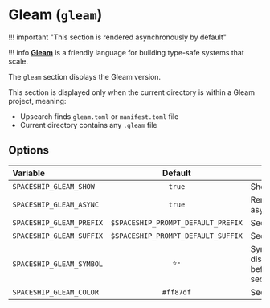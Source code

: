 # Gleam (`gleam`)

!!! important "This section is rendered asynchronously by default"

!!! info
    [**Gleam**](https://gleam.run/) is a friendly language for building type-safe systems that scale.

The `gleam` section displays the Gleam version.

This section is displayed only when the current directory is within a Gleam project, meaning:

- Upsearch finds `gleam.toml` or `manifest.toml` file
- Current directory contains any `.gleam` file

## Options

| Variable                 |              Default               | Meaning                             |
| :----------------------- | :--------------------------------: | ----------------------------------- |
| `SPACESHIP_GLEAM_SHOW`   |               `true`               | Show section                        |
| `SPACESHIP_GLEAM_ASYNC`  |               `true`               | Render section asynchronously       |                 |
| `SPACESHIP_GLEAM_PREFIX` | `$SPACESHIP_PROMPT_DEFAULT_PREFIX` | Section's prefix                    |
| `SPACESHIP_GLEAM_SUFFIX` | `$SPACESHIP_PROMPT_DEFAULT_SUFFIX` | Section's suffix                    |
| `SPACESHIP_GLEAM_SYMBOL` |               `⭐·`                | Symbol displayed before the section |
| `SPACESHIP_GLEAM_COLOR`  |             `#ff87df`              | Section's color                     |
